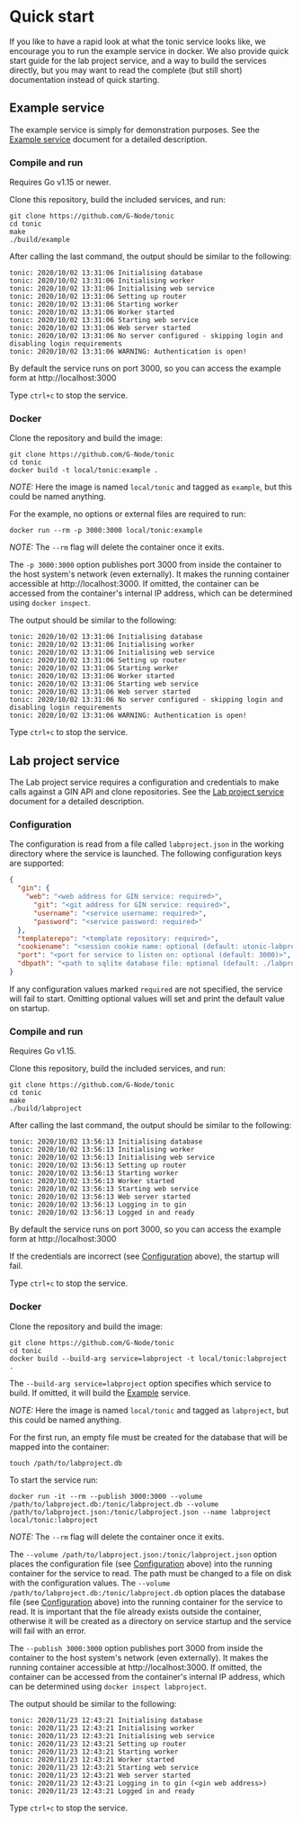 # Quick start

If you like to have a rapid look at what the tonic service looks like, we encourage you to run the example service in docker. We also provide quick start guide for the lab project service, and a way to build the services directly, but you may want to read the complete (but still short) documentation instead of quick starting.


## Example service

The example service is simply for demonstration purposes. See the [Example service](./example.md) document for a detailed description.

### Compile and run

Requires Go v1.15 or newer.

Clone this repository, build the included services, and run:
```
git clone https://github.com/G-Node/tonic
cd tonic
make
./build/example
```

After calling the last command, the output should be similar to the following:
```
tonic: 2020/10/02 13:31:06 Initialising database
tonic: 2020/10/02 13:31:06 Initialising worker
tonic: 2020/10/02 13:31:06 Initialising web service
tonic: 2020/10/02 13:31:06 Setting up router
tonic: 2020/10/02 13:31:06 Starting worker
tonic: 2020/10/02 13:31:06 Worker started
tonic: 2020/10/02 13:31:06 Starting web service
tonic: 2020/10/02 13:31:06 Web server started
tonic: 2020/10/02 13:31:06 No server configured - skipping login and disabling login requirements
tonic: 2020/10/02 13:31:06 WARNING: Authentication is open!
```

By default the service runs on port 3000, so you can access the example form at http://localhost:3000

Type `ctrl+c` to stop the service.

### Docker

Clone the repository and build the image:
```
git clone https://github.com/G-Node/tonic
cd tonic
docker build -t local/tonic:example .
```

*NOTE:* Here the image is named `local/tonic` and tagged as `example`, but this could be named anything.

For the example, no options or external files are required to run:
```
docker run --rm -p 3000:3000 local/tonic:example
```
*NOTE:* The `--rm` flag will delete the container once it exits.

The `-p 3000:3000` option publishes port 3000 from inside the container to the host system's network (even externally). It makes the running container accessible at http://localhost:3000. If omitted, the container can be accessed from the container's internal IP address, which can be determined using `docker inspect`.

The output should be similar to the following:
```
tonic: 2020/10/02 13:31:06 Initialising database
tonic: 2020/10/02 13:31:06 Initialising worker
tonic: 2020/10/02 13:31:06 Initialising web service
tonic: 2020/10/02 13:31:06 Setting up router
tonic: 2020/10/02 13:31:06 Starting worker
tonic: 2020/10/02 13:31:06 Worker started
tonic: 2020/10/02 13:31:06 Starting web service
tonic: 2020/10/02 13:31:06 Web server started
tonic: 2020/10/02 13:31:06 No server configured - skipping login and disabling login requirements
tonic: 2020/10/02 13:31:06 WARNING: Authentication is open!
```

Type `ctrl+c` to stop the service.


## Lab project service

The Lab project service requires a configuration and credentials to make calls against a GIN API and clone repositories. See the [Lab project service](./labproject.md) document for a detailed description.

### Configuration

The configuration is read from a file called `labproject.json` in the working directory where the service is launched.
The following configuration keys are supported:
```json
{
  "gin": {
    "web": "<web address for GIN service: required>",
      "git": "<git address for GIN service: required>",
      "username": "<service username: required>",
      "password": "<service password: required>"
  },
  "templaterepo": "<template repository: required>",
  "cookiename": "<session cookie name: optional (default: utonic-labproject)>",
  "port": "<port for service to listen on: optional (default: 3000)>",
  "dbpath": "<path to sqlite database file: optional (default: ./labproject.db)>"
}
```

If any configuration values marked `required` are not specified, the service will fail to start.
Omitting optional values will set and print the default value on startup.

### Compile and run

Requires Go v1.15.

Clone this repository, build the included services, and run:
```
git clone https://github.com/G-Node/tonic
cd tonic
make
./build/labproject
```

After calling the last command, the output should be similar to the following:
```
tonic: 2020/10/02 13:56:13 Initialising database
tonic: 2020/10/02 13:56:13 Initialising worker
tonic: 2020/10/02 13:56:13 Initialising web service
tonic: 2020/10/02 13:56:13 Setting up router
tonic: 2020/10/02 13:56:13 Starting worker
tonic: 2020/10/02 13:56:13 Worker started
tonic: 2020/10/02 13:56:13 Starting web service
tonic: 2020/10/02 13:56:13 Web server started
tonic: 2020/10/02 13:56:13 Logging in to gin
tonic: 2020/10/02 13:56:13 Logged in and ready
```

By default the service runs on port 3000, so you can access the example form at http://localhost:3000

If the credentials are incorrect (see [Configuration](#configuration) above), the startup will fail.

Type `ctrl+c` to stop the service.

### Docker

Clone the repository and build the image:
```
git clone https://github.com/G-Node/tonic
cd tonic
docker build --build-arg service=labproject -t local/tonic:labproject .
```

The `--build-arg service=labproject` option specifies which service to build. If omitted, it will build the [Example](#example) service.

*NOTE:* Here the image is named `local/tonic` and tagged as `labproject`, but this could be named anything.

For the first run, an empty file must be created for the database that will be mapped into the container:
```
touch /path/to/labproject.db
```

To start the service run:
```
docker run -it --rm --publish 3000:3000 --volume /path/to/labproject.db:/tonic/labproject.db --volume /path/to/labproject.json:/tonic/labproject.json --name labproject local/tonic:labproject
```

*NOTE:* The `--rm` flag will delete the container once it exits.

The `--volume /path/to/labproject.json:/tonic/labproject.json` option places the configuration file (see [Configuration](#configuration) above) into the running container for the service to read. The path must be changed to a file on disk with the configuration values.
The `--volume /path/to/labproject.db:/tonic/labproject.db` option places the database file (see [Configuration](#configuration) above) into the running container for the service to read. It is important that the file already exists outside the container, otherwise it will be created as a directory on service startup and the service will fail with an error.

The `--publish 3000:3000` option publishes port 3000 from inside the container to the host system's network (even externally). It makes the running container accessible at http://localhost:3000. If omitted, the container can be accessed from the container's internal IP address, which can be determined using `docker inspect labproject`.

The output should be similar to the following:
```
tonic: 2020/11/23 12:43:21 Initialising database
tonic: 2020/11/23 12:43:21 Initialising worker
tonic: 2020/11/23 12:43:21 Initialising web service
tonic: 2020/11/23 12:43:21 Setting up router
tonic: 2020/11/23 12:43:21 Starting worker
tonic: 2020/11/23 12:43:21 Worker started
tonic: 2020/11/23 12:43:21 Starting web service
tonic: 2020/11/23 12:43:21 Web server started
tonic: 2020/11/23 12:43:21 Logging in to gin (<gin web address>)
tonic: 2020/11/23 12:43:21 Logged in and ready
```

Type `ctrl+c` to stop the service.
